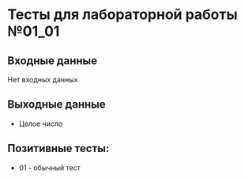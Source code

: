 # Тесты для лабораторной работы №01_01

## Входные данные
Нет входных данных

## Выходные данные
- Целое число 

## Позитивные тесты:
- 01 - обычный тест
